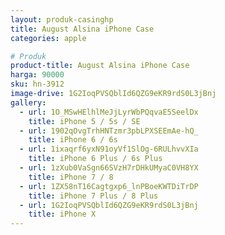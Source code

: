 ```yaml
---
layout: produk-casinghp
title: August Alsina iPhone Case
categories: apple

# Produk
product-title: August Alsina iPhone Case
harga: 90000
sku: hn-3912
image-drive: 1G2IoqPVSQblId6QZG9eKR9rdS0L3jBnj
gallery:
  - url: 1O_MSwHElhlMeJjLyrWbPQqvaE5SeelDx
    title: iPhone 5 / 5s / SE
  - url: 1902qOvgTrhHNTzmr3pbLPXSEEmAe-hQ_
    title: iPhone 6 / 6s
  - url: 1ixaqrf6yxN91oyVf1SlOg-6RULhvvXIa
    title: iPhone 6 Plus / 6s Plus
  - url: 1zXub0VaSgn66SVzH7rDHkUMyaC0VH8YX
    title: iPhone 7 / 8
  - url: 1ZX58nT16Cagtgxp6_lnPBoeKWTDiTrDP
    title: iPhone 7 Plus / 8 Plus
  - url: 1G2IoqPVSQblId6QZG9eKR9rdS0L3jBnj
    title: iPhone X
---
```

